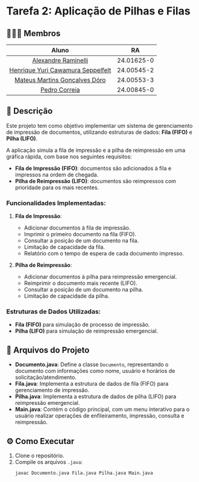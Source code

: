 # Tarefa 2: Aplicação de Pilhas e Filas

## 🧑🏻‍💻 Membros

|                                   Aluno                                    |     RA     |
| :------------------------------------------------------------------------: | :--------: |
|        [Alexandre Raminelli](https://github.com/alexandreraminelli)        | 24.01625-0 |
| [Henrique Yuri Cawamura Seppelfelt](https://github.com/HenriqueSeppelfelt) | 24.00545-2 |
|      [Mateus Martins Gonçalves Dóro ](https://github.com/mateusmats)       | 24.00553-3 |
|            [Pedro Correia ](https://github.com/PedroCorreia73)             | 24.00845-0 |

## 📝 Descrição

Este projeto tem como objetivo implementar um sistema de gerenciamento de impressão de documentos, utilizando estruturas de dados: **Fila (FIFO)** e **Pilha (LIFO)**.

A aplicação simula a fila de impressão e a pilha de reimpressão em uma gráfica rápida, com base nos seguintes requisitos:

- **Fila de Impressão (FIFO)**: documentos são adicionados à fila e impressos na ordem de chegada.
- **Pilha de Reimpressão (LIFO)**: documentos são reimpressos com prioridade para os mais recentes.

### Funcionalidades Implementadas:

1. **Fila de Impressão**:
   - Adicionar documentos à fila de impressão.
   - Imprimir o primeiro documento na fila (FIFO).
   - Consultar a posição de um documento na fila.
   - Limitação de capacidade da fila.
   - Relatório com o tempo de espera de cada documento impresso.

2. **Pilha de Reimpressão**:
   - Adicionar documentos à pilha para reimpressão emergencial.
   - Reimprimir o documento mais recente (LIFO).
   - Consultar a posição de um documento na pilha.
   - Limitação de capacidade da pilha.

### Estruturas de Dados Utilizadas:
- **Fila (FIFO)** para simulação de processo de impressão.
- **Pilha (LIFO)** para simulação de reimpressão emergencial.

## 📂 Arquivos do Projeto

- **Documento.java**: Define a classe `Documento`, representando o documento com informações como nome, usuário e horários de solicitação/atendimento.
- **Fila.java**: Implementa a estrutura de dados de fila (FIFO) para gerenciamento de impressão.
- **Pilha.java**: Implementa a estrutura de dados de pilha (LIFO) para reimpressão emergencial.
- **Main.java**: Contém o código principal, com um menu interativo para o usuário realizar operações de enfileiramento, impressão, consulta e reimpressão.

## ⚙️ Como Executar

1. Clone o repositório.
2. Compile os arquivos `.java`:
   ```bash
   javac Documento.java Fila.java Pilha.java Main.java